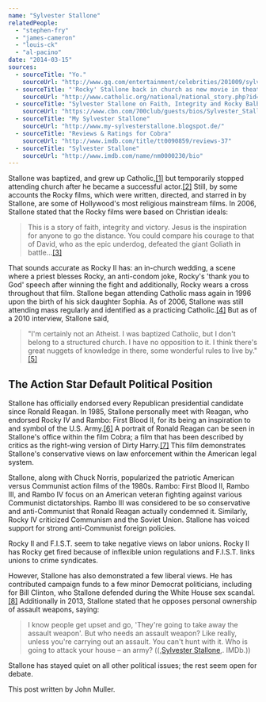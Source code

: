 ```yaml
---
name: "Sylvester Stallone"
relatedPeople:
  - "stephen-fry"
  - "james-cameron"
  - "louis-ck"
  - "al-pacino"
date: "2014-03-15"
sources:
  - sourceTitle: "Yo."
    sourceUrl: "http://www.gq.com/entertainment/celebrities/201009/sylvester-stallone-yo-michael-hainey-cop-land-rocky-rambo?currentPage=4"
  - sourceTitle: "'Rocky' Stallone back in church as new movie in theaters"
    sourceUrl: "http://www.catholic.org/national/national_story.php?id=22474"
  - sourceTitle: "Sylvester Stallone on Faith, Integrity and Rocky Balboa"
    sourceUrl: "https://www.cbn.com/700club/guests/bios/Sylvester_Stallone121906.aspx"
  - sourceTitle: "My Sylvester Stallone"
    sourceUrl: "http://www.my-sylvesterstallone.blogspot.de/"
  - sourceTitle: "Reviews & Ratings for Cobra"
    sourceUrl: "http://www.imdb.com/title/tt0090859/reviews-37"
  - sourceTitle: "Sylvester Stallone"
    sourceUrl: "http://www.imdb.com/name/nm0000230/bio"
---
```


Stallone was baptized, and grew up Catholic,<a class="source-citation" href="#http://www.gq.com/entertainment/celebrities/201009/sylvester-stallone-yo-michael-hainey-cop-land-rocky-rambo?currentPage=4" title="Yo.">[1]</a> but temporarily stopped attending church after he became a successful actor.<a class="source-citation" href="#http://www.catholic.org/national/national_story.php?id=22474" title="&apos;Rocky&apos; Stallone back in church as new movie in theaters">[2]</a> Still, by some accounts the Rocky films, which were written, directed, and starred in by Stallone, are some of Hollywood's most religious mainstream films. In 2006, Stallone stated that the Rocky films were based on Christian ideals:

>This is a story of faith, integrity and victory. Jesus is the inspiration for anyone to go the distance. You could compare his courage to that of David, who as the epic underdog, defeated the giant Goliath in battle…<a class="source-citation" href="#https://www.cbn.com/700club/guests/bios/Sylvester_Stallone121906.aspx" title="Sylvester Stallone on Faith, Integrity and Rocky Balboa">[3]</a>

That sounds accurate as Rocky II has: an in-church wedding, a scene where a priest blesses Rocky, an anti-condom joke, Rocky's 'thank you to God' speech after winning the fight and additionally, Rocky wears a cross throughout that film.
Stallone began attending Catholic mass again in 1996 upon the birth of his sick daughter Sophia. As of 2006, Stallone was still attending mass regularly and identified as a practicing Catholic.<a class="source-citation" href="#http://www.catholic.org/national/national_story.php?id=22474" title="&apos;Rocky&apos; Stallone back in church as new movie in theaters">[4]</a> But as of a 2010 interview, Stallone said,

>"I'm certainly not an Atheist. I was baptized Catholic, but I don't belong to a structured church. I have no opposition to it. I think there's great nuggets of knowledge in there, some wonderful rules to live by."<a class="source-citation" href="#http://www.gq.com/entertainment/celebrities/201009/sylvester-stallone-yo-michael-hainey-cop-land-rocky-rambo?currentPage=4" title="Yo.">[5]</a>

## 

## The Action Star Default Political Position

Stallone has officially endorsed every Republican presidential candidate since Ronald Reagan. In 1985, Stallone personally meet with Reagan, who endorsed Rocky IV and Rambo: First Blood II, for its being an inspiration to and symbol of the U.S. Army.<a class="source-citation" href="#http://www.my-sylvesterstallone.blogspot.de/" title="My Sylvester Stallone">[6]</a> A portrait of Ronald Reagan can be seen in Stallone's office within the film Cobra; a film that has been described by critics as the right-wing version of Dirty Harry.<a class="source-citation" href="#http://www.imdb.com/title/tt0090859/reviews-37" title="Reviews &amp; Ratings for Cobra">[7]</a> This film demonstrates Stallone's conservative views on law enforcement within the American legal system.

Stallone, along with Chuck Norris, popularized the patriotic American versus Communist action films of the 1980s. Rambo: First Blood II, Rambo III, and Rambo IV focus on an American veteran fighting against various Communist dictatorships. Rambo III was considered to be so conservative and anti-Communist that Ronald Reagan actually condemned it. Similarly, Rocky IV criticized Communism and the Soviet Union. Stallone has voiced support for strong anti-Communist foreign policies.

Rocky II and F.I.S.T. seem to take negative views on labor unions. Rocky II has Rocky get fired because of inflexible union regulations and F.I.S.T. links unions to crime syndicates.

However, Stallone has also demonstrated a few liberal views. He has contributed campaign funds to a few minor Democrat politicians, including for Bill Clinton, who Stallone defended during the White House sex scandal.<a class="source-citation" href="#http://www.imdb.com/name/nm0000230/bio" title="Sylvester Stallone">[8]</a> Additionally in 2013, Stallone stated that he opposes personal ownership of assault weapons, saying:

>I know people get upset and go, 'They're going to take away the assault weapon'. But who needs an assault weapon? Like really, unless you're carrying out an assault. You can't hunt with it. Who is going to attack your house – an army? ((,[Sylvester Stallone](http://www.imdb.com/name/nm0000230/bio),. IMDb.))

Stallone has stayed quiet on all other political issues; the rest seem open for debate.

This post written by John Muller.